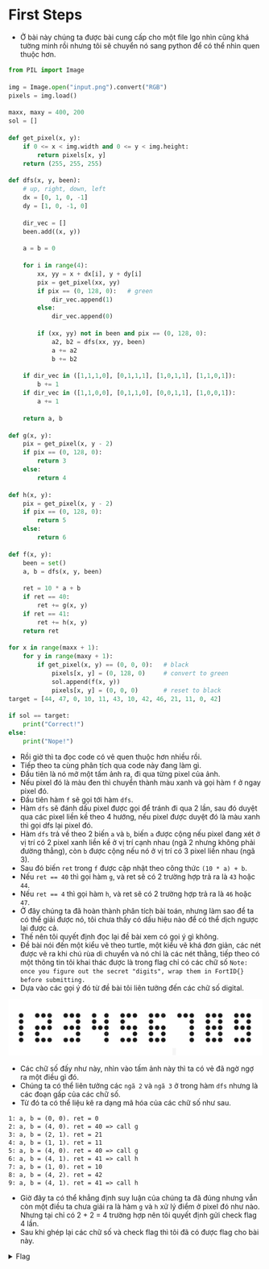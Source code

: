 # First Steps

- Ở bài này chúng ta được bài cung cấp cho một file lgo nhìn cũng khá tường minh rồi nhưng tôi sẽ chuyển nó sang python để có thể nhìn quen thuộc hơn.

``` python
from PIL import Image

img = Image.open("input.png").convert("RGB")
pixels = img.load()

maxx, maxy = 400, 200
sol = []

def get_pixel(x, y):
    if 0 <= x < img.width and 0 <= y < img.height:
        return pixels[x, y]
    return (255, 255, 255)

def dfs(x, y, been):
    # up, right, down, left
    dx = [0, 1, 0, -1]
    dy = [1, 0, -1, 0]

    dir_vec = []
    been.add((x, y))

    a = b = 0

    for i in range(4):
        xx, yy = x + dx[i], y + dy[i]
        pix = get_pixel(xx, yy)
        if pix == (0, 128, 0):   # green
            dir_vec.append(1)
        else:
            dir_vec.append(0)

        if (xx, yy) not in been and pix == (0, 128, 0):
            a2, b2 = dfs(xx, yy, been)
            a += a2
            b += b2

    if dir_vec in ([1,1,1,0], [0,1,1,1], [1,0,1,1], [1,1,0,1]):
        b += 1
    if dir_vec in ([1,1,0,0], [0,1,1,0], [0,0,1,1], [1,0,0,1]):
        a += 1

    return a, b

def g(x, y):
    pix = get_pixel(x, y - 2)
    if pix == (0, 128, 0):
        return 3
    else:
        return 4

def h(x, y):
    pix = get_pixel(x, y - 2)
    if pix == (0, 128, 0):
        return 5
    else:
        return 6

def f(x, y):
    been = set()
    a, b = dfs(x, y, been)

    ret = 10 * a + b
    if ret == 40:
        ret += g(x, y)
    if ret == 41:
        ret += h(x, y)
    return ret

for x in range(maxx + 1):
    for y in range(maxy + 1):
        if get_pixel(x, y) == (0, 0, 0):   # black
            pixels[x, y] = (0, 128, 0)     # convert to green
            sol.append(f(x, y))
            pixels[x, y] = (0, 0, 0)       # reset to black
target = [44, 47, 0, 10, 11, 43, 10, 42, 46, 21, 11, 0, 42]

if sol == target:
    print("Correct!")
else:
    print("Nope!")
```

- Rồi giờ thì ta đọc code có vẻ quen thuộc hơn nhiều rồi.
- Tiếp theo ta cùng phân tích qua code này đang làm gì.
- Đầu tiên là nó mở một tấm ảnh ra, đi qua từng pixel của ảnh.
- Nếu pixel đó là màu đen thì chuyển thành màu xanh và gọi hàm `f` ở ngay pixel đó.
- Đầu tiên hàm `f` sẽ gọi tới hàm `dfs`.
- Hàm `dfs` sẽ đánh dấu pixel được gọi để tránh đi qua 2 lần, sau đó duyệt qua các pixel liền kề theo 4 hướng, nếu pixel được duyệt đó là màu xanh thì gọi dfs lại pixel đó.
- Hàm `dfs` trả về theo 2 biến `a` và `b`, biến `a` được cộng nếu pixel đang xét ở vị trí có 2 pixel xanh liền kề ở vị trí cạnh nhau (ngã 2 nhưng không phải đường thẳng), còn `b` được cộng nếu nó ở vị trí có 3 pixel liền nhau (ngã 3).
- Sau đó biến `ret` trong `f` được cập nhật theo công thức `(10 * a) + b`.
- Nếu `ret == 40` thì gọi hàm `g`, và ret sẽ có 2 trường hợp trả ra là `43` hoặc `44`.
- Nếu `ret == 4` thì gọi hàm `h`, và ret sẽ có 2 trường hợp trả ra là `46` hoặc `47`.
- Ở đây chúng ta đã hoàn thành phân tích bài toán, nhưng làm sao để ta có thể giải được nó, tôi chưa thấy có dấu hiệu nào để có thể dịch ngược lại được cả.
- Thế nên tôi quyết định đọc lại đề bài xem có gọi ý gì không.
- Đề bài nói đến một kiểu vẽ theo turtle, một kiểu vẽ khá đơn giản, các nét được vẽ ra khi chú rùa di chuyển và nó chỉ là các nét thằng, tiếp theo có một thông tin tôi khai thác được là trong flag chỉ có các chữ số `Note: once you figure out the secret "digits", wrap them in FortID{} before submitting.`
- Dựa vào các gọi ý đó từ đề bài tôi liên tưởng đến các chữ số digital.

![digit](./images/digit.jpg)
- Các chữ số đấy như này, nhìn vào tấm ảnh này thì ta có vẻ đã ngờ ngợ ra một điều gì đó.
- Chúng ta có thể liên tưởng các `ngã 2` và `ngã 3` ở trong hàm `dfs` nhưng là các đoạn gấp của các chữ số.
- Từ đó ta có thể liệu kê ra dạng mã hóa của các chữ số như sau.

```
1: a, b = (0, 0). ret = 0
2: a, b = (4, 0). ret = 40 => call g
3: a, b = (2, 1). ret = 21
4: a, b = (1, 1). ret = 11
5: a, b = (4, 0). ret = 40 => call g
6: a, b = (4, 1). ret = 41 => call h
7: a, b = (1, 0). ret = 10
8: a, b = (4, 2). ret = 42
9: a, b = (4, 1). ret = 41 => call h
```
- Giờ đây ta có thể khẳng định suy luận của chúng ta đã đúng nhưng vẫn còn một điều ta chưa giải ra là hàm `g` và `h` xử lý điểm ở pixel đó như nào. Nhưng tại chỉ có 2 + 2 = 4 trường hợp nên tôi quyết định gửi check flag 4 lần.
- Sau khi ghép lại các chữ số và check flag thì tôi đã có được flag cho bài này.

<details>
<summary style="cursor: pointer">Flag</summary>

```
FortID{5917427863418}
```
</details>
